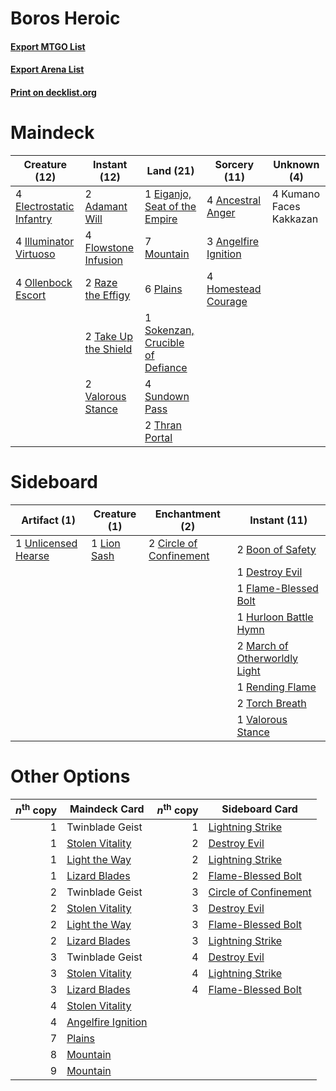 # Boros Heroic

#### [Export MTGO List](../collection/Boros%20Heroic/Boros%20Heroic.txt)
#### [Export Arena List](../collection/Boros%20Heroic/Boros%20Heroic_arena.txt)
#### [Print on decklist.org](http://decklist.org/?deckmain=2%09Adamant%20Will%0A4%09Ancestral%20Anger%0A3%09Angelfire%20Ignition%0A1%09Eiganjo,%20Seat%20of%20the%20Empire%0A4%09Electrostatic%20Infantry%0A4%09Flowstone%20Infusion%0A4%09Homestead%20Courage%0A4%09Illuminator%20Virtuoso%0A4%09Kumano%20Faces%20Kakkazan%0A7%09Mountain%0A4%09Ollenbock%20Escort%0A6%09Plains%0A2%09Raze%20the%20Effigy%0A1%09Sokenzan,%20Crucible%20of%20Defiance%0A4%09Sundown%20Pass%0A2%09Take%20Up%20the%20Shield%0A2%09Thran%20Portal%0A2%09Valorous%20Stance&deckside=2%09Boon%20of%20Safety%0A2%09Circle%20of%20Confinement%0A1%09Destroy%20Evil%0A1%09Flame-Blessed%20Bolt%0A1%09Hurloon%20Battle%20Hymn%0A1%09Lion%20Sash%0A2%09March%20of%20Otherworldly%20Light%0A1%09Rending%20Flame%0A2%09Torch%20Breath%0A1%09Unlicensed%20Hearse%0A1%09Valorous%20Stance)
# Maindeck

|                                           Creature (12)                                           |                                         Instant (12)                                          |                                                 Land (21)                                                 |                                         Sorcery (11)                                          |      Unknown (4)      |
|---------------------------------------------------------------------------------------------------|-----------------------------------------------------------------------------------------------|-----------------------------------------------------------------------------------------------------------|-----------------------------------------------------------------------------------------------|-----------------------|
|4 [Electrostatic Infantry](http://gatherer.wizards.com/Pages/Card/Details.aspx?multiverseid=574602)|2 [Adamant Will](http://gatherer.wizards.com/Pages/Card/Details.aspx?multiverseid=442890)      |1 [Eiganjo, Seat of the Empire](http://gatherer.wizards.com/Pages/Card/Details.aspx?multiverseid=548581)   |4 [Ancestral Anger](http://gatherer.wizards.com/Pages/Card/Details.aspx?multiverseid=540996)   |4 Kumano Faces Kakkazan|
|4 [Illuminator Virtuoso](http://gatherer.wizards.com/Pages/Card/Details.aspx?multiverseid=555218)  |4 [Flowstone Infusion](http://gatherer.wizards.com/Pages/Card/Details.aspx?multiverseid=574604)|7 [Mountain](http://gatherer.wizards.com/Pages/Card/Details.aspx?multiverseid=439859)                      |3 [Angelfire Ignition](http://gatherer.wizards.com/Pages/Card/Details.aspx?multiverseid=535000)|                       |
|4 [Ollenbock Escort](http://gatherer.wizards.com/Pages/Card/Details.aspx?multiverseid=540859)      |2 [Raze the Effigy](http://gatherer.wizards.com/Pages/Card/Details.aspx?multiverseid=534935)   |6 [Plains](http://gatherer.wizards.com/Pages/Card/Details.aspx?multiverseid=439856)                        |4 [Homestead Courage](http://gatherer.wizards.com/Pages/Card/Details.aspx?multiverseid=534780) |                       |
|                                                                                                   |2 [Take Up the Shield](http://gatherer.wizards.com/Pages/Card/Details.aspx?multiverseid=574515)|1 [Sokenzan, Crucible of Defiance](http://gatherer.wizards.com/Pages/Card/Details.aspx?multiverseid=548589)|                                                                                               |                       |
|                                                                                                   |2 [Valorous Stance](http://gatherer.wizards.com/Pages/Card/Details.aspx?multiverseid=391950)   |4 [Sundown Pass](http://gatherer.wizards.com/Pages/Card/Details.aspx?multiverseid=541142)                  |                                                                                               |                       |
|                                                                                                   |                                                                                               |2 [Thran Portal](http://gatherer.wizards.com/Pages/Card/Details.aspx?multiverseid=574739)                  |                                                                                               |                       |


# Sideboard

|                                         Artifact (1)                                         |                                     Creature (1)                                     |                                         Enchantment (2)                                          |                                              Instant (11)                                              |
|----------------------------------------------------------------------------------------------|--------------------------------------------------------------------------------------|--------------------------------------------------------------------------------------------------|--------------------------------------------------------------------------------------------------------|
|1 [Unlicensed Hearse](http://gatherer.wizards.com/Pages/Card/Details.aspx?multiverseid=555447)|1 [Lion Sash](http://gatherer.wizards.com/Pages/Card/Details.aspx?multiverseid=548319)|2 [Circle of Confinement](http://gatherer.wizards.com/Pages/Card/Details.aspx?multiverseid=540834)|2 [Boon of Safety](http://gatherer.wizards.com/Pages/Card/Details.aspx?multiverseid=555205)             |
|                                                                                              |                                                                                      |                                                                                                  |1 [Destroy Evil](http://gatherer.wizards.com/Pages/Card/Details.aspx?multiverseid=574497)               |
|                                                                                              |                                                                                      |                                                                                                  |1 [Flame-Blessed Bolt](http://gatherer.wizards.com/Pages/Card/Details.aspx?multiverseid=541014)         |
|                                                                                              |                                                                                      |                                                                                                  |1 [Hurloon Battle Hymn](http://gatherer.wizards.com/Pages/Card/Details.aspx?multiverseid=574611)        |
|                                                                                              |                                                                                      |                                                                                                  |2 [March of Otherworldly Light](http://gatherer.wizards.com/Pages/Card/Details.aspx?multiverseid=548321)|
|                                                                                              |                                                                                      |                                                                                                  |1 [Rending Flame](http://gatherer.wizards.com/Pages/Card/Details.aspx?multiverseid=541033)              |
|                                                                                              |                                                                                      |                                                                                                  |2 [Torch Breath](http://gatherer.wizards.com/Pages/Card/Details.aspx?multiverseid=555328)               |
|                                                                                              |                                                                                      |                                                                                                  |1 [Valorous Stance](http://gatherer.wizards.com/Pages/Card/Details.aspx?multiverseid=391950)            |


# Other Options

|*n*<sup>th</sup> copy|                                        Maindeck Card                                        |*n*<sup>th</sup> copy|                                         Sideboard Card                                         |
|--------------------:|---------------------------------------------------------------------------------------------|--------------------:|------------------------------------------------------------------------------------------------|
|                    1|Twinblade Geist                                                                              |                    1|[Lightning Strike](http://gatherer.wizards.com/Pages/Card/Details.aspx?multiverseid=383299)     |
|                    1|[Stolen Vitality](http://gatherer.wizards.com/Pages/Card/Details.aspx?multiverseid=534943)   |                    2|[Destroy Evil](http://gatherer.wizards.com/Pages/Card/Details.aspx?multiverseid=574497)         |
|                    1|[Light the Way](http://gatherer.wizards.com/Pages/Card/Details.aspx?multiverseid=548317)     |                    2|[Lightning Strike](http://gatherer.wizards.com/Pages/Card/Details.aspx?multiverseid=383299)     |
|                    1|[Lizard Blades](http://gatherer.wizards.com/Pages/Card/Details.aspx?multiverseid=548457)     |                    2|[Flame-Blessed Bolt](http://gatherer.wizards.com/Pages/Card/Details.aspx?multiverseid=541014)   |
|                    2|Twinblade Geist                                                                              |                    3|[Circle of Confinement](http://gatherer.wizards.com/Pages/Card/Details.aspx?multiverseid=540834)|
|                    2|[Stolen Vitality](http://gatherer.wizards.com/Pages/Card/Details.aspx?multiverseid=534943)   |                    3|[Destroy Evil](http://gatherer.wizards.com/Pages/Card/Details.aspx?multiverseid=574497)         |
|                    2|[Light the Way](http://gatherer.wizards.com/Pages/Card/Details.aspx?multiverseid=548317)     |                    3|[Flame-Blessed Bolt](http://gatherer.wizards.com/Pages/Card/Details.aspx?multiverseid=541014)   |
|                    2|[Lizard Blades](http://gatherer.wizards.com/Pages/Card/Details.aspx?multiverseid=548457)     |                    3|[Lightning Strike](http://gatherer.wizards.com/Pages/Card/Details.aspx?multiverseid=383299)     |
|                    3|Twinblade Geist                                                                              |                    4|[Destroy Evil](http://gatherer.wizards.com/Pages/Card/Details.aspx?multiverseid=574497)         |
|                    3|[Stolen Vitality](http://gatherer.wizards.com/Pages/Card/Details.aspx?multiverseid=534943)   |                    4|[Lightning Strike](http://gatherer.wizards.com/Pages/Card/Details.aspx?multiverseid=383299)     |
|                    3|[Lizard Blades](http://gatherer.wizards.com/Pages/Card/Details.aspx?multiverseid=548457)     |                    4|[Flame-Blessed Bolt](http://gatherer.wizards.com/Pages/Card/Details.aspx?multiverseid=541014)   |
|                    4|[Stolen Vitality](http://gatherer.wizards.com/Pages/Card/Details.aspx?multiverseid=534943)   |                     |                                                                                                |
|                    4|[Angelfire Ignition](http://gatherer.wizards.com/Pages/Card/Details.aspx?multiverseid=535000)|                     |                                                                                                |
|                    7|[Plains](http://gatherer.wizards.com/Pages/Card/Details.aspx?multiverseid=439856)            |                     |                                                                                                |
|                    8|[Mountain](http://gatherer.wizards.com/Pages/Card/Details.aspx?multiverseid=439859)          |                     |                                                                                                |
|                    9|[Mountain](http://gatherer.wizards.com/Pages/Card/Details.aspx?multiverseid=439859)          |                     |                                                                                                |

